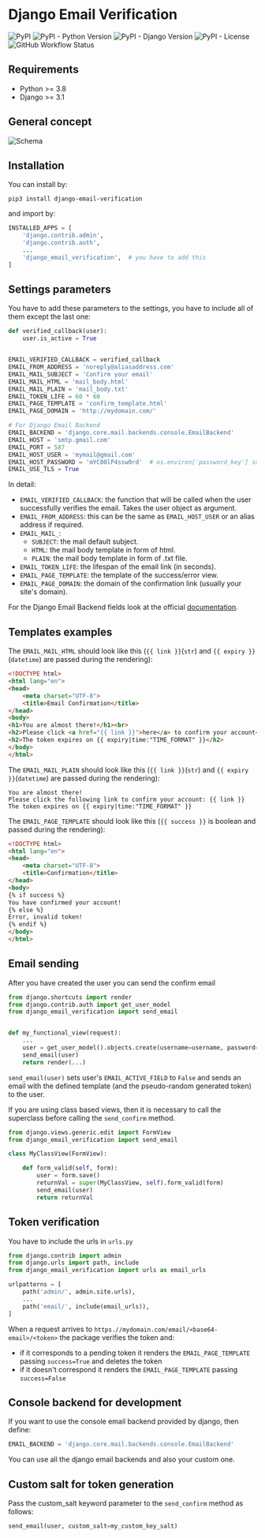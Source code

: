 # Django Email Verification

![PyPI](https://img.shields.io/pypi/v/django-email-verification?style=flat-square&color=yellowgreen&logo=pypi)
![PyPI - Python Version](https://img.shields.io/pypi/pyversions/django-email-verification?style=flat-square&logo=python)
![PyPI - Django Version](https://img.shields.io/pypi/djversions/django-email-verification?style=flat-square&logo=django)
![PyPI - License](https://img.shields.io/pypi/l/django-email-verification?style=flat-square&logo=open-source-initiative)
![GitHub Workflow Status](https://img.shields.io/github/workflow/status/LeoneBacciu/django-email-verification/Upload%20Python%20Package?style=flat-square&logo=github-actions)


## Requirements

+ Python >= 3.8
+ Django >= 3.1

## General concept

![Schema](https://github.com/LeoneBacciu/django-email-verification/blob/master/emailFlow.png?raw=True "Flow")

## Installation

You can install by:

```commandline
pip3 install django-email-verification
```

and import by:

```python
INSTALLED_APPS = [
    'django.contrib.admin',
    'django.contrib.auth',
    ...
    'django_email_verification',  # you have to add this
]
```

## Settings parameters

You have to add these parameters to the settings, you have to include all of them except the last one:

```python
def verified_callback(user):
    user.is_active = True


EMAIL_VERIFIED_CALLBACK = verified_callback
EMAIL_FROM_ADDRESS = 'noreply@aliasaddress.com'
EMAIL_MAIL_SUBJECT = 'Confirm your email'
EMAIL_MAIL_HTML = 'mail_body.html'
EMAIL_MAIL_PLAIN = 'mail_body.txt'
EMAIL_TOKEN_LIFE = 60 * 60
EMAIL_PAGE_TEMPLATE = 'confirm_template.html'
EMAIL_PAGE_DOMAIN = 'http://mydomain.com/'

# For Django Email Backend
EMAIL_BACKEND = 'django.core.mail.backends.console.EmailBackend'
EMAIL_HOST = 'smtp.gmail.com'
EMAIL_PORT = 587
EMAIL_HOST_USER = 'mymail@gmail.com'
EMAIL_HOST_PASSWORD = 'mYC00lP4ssw0rd'  # os.environ['password_key'] suggested
EMAIL_USE_TLS = True


```

In detail:

+ `EMAIL_VERIFIED_CALLBACK`: the function that will be called when the user successfully verifies the email. Takes the
  user object as argument.
+ `EMAIL_FROM_ADDRESS`: this can be the same as `EMAIL_HOST_USER` or an alias address if required.
+ `EMAIL_MAIL_`:
    * `SUBJECT`: the mail default subject.
    * `HTML`: the mail body template in form of html.
    * `PLAIN`: the mail body template in form of .txt file.
+ `EMAIL_TOKEN_LIFE`: the lifespan of the email link (in seconds).
+ `EMAIL_PAGE_TEMPLATE`: the template of the success/error view.
+ `EMAIL_PAGE_DOMAIN`: the domain of the confirmation link (usually your site's domain).

For the Django Email Backend fields look at the
official [documentation](https://docs.djangoproject.com/en/3.1/topics/email/).

## Templates examples

The `EMAIL_MAIL_HTML` should look like this (`{{ link }}`(`str`) and `{{ expiry }}`(`datetime`) are passed during the
rendering):

```html
<!DOCTYPE html>
<html lang="en">
<head>
    <meta charset="UTF-8">
    <title>Email Confirmation</title>
</head>
<body>
<h1>You are almost there!</h1><br>
<h2>Please click <a href="{{ link }}">here</a> to confirm your account</h2>
<h2>The token expires on {{ expiry|time:"TIME_FORMAT" }}</h2>
</body>
</html>
```

The `EMAIL_MAIL_PLAIN` should look like this (`{{ link }}`(`str`) and `{{ expiry }}`(`datetime`) are passed during the
rendering):

```text
You are almost there!
Please click the following link to confirm your account: {{ link }}
The token expires on {{ expiry|time:"TIME_FORMAT" }}
```

The `EMAIL_PAGE_TEMPLATE` should look like this (`{{ success }}` is boolean and passed during the rendering):

```html
<!DOCTYPE html>
<html lang="en">
<head>
    <meta charset="UTF-8">
    <title>Confirmation</title>
</head>
<body>
{% if success %}
You have confirmed your account!
{% else %}
Error, invalid token!
{% endif %}
</body>
</html>
```

## Email sending

After you have created the user you can send the confirm email

```python
from django.shortcuts import render
from django.contrib.auth import get_user_model
from django_email_verification import send_email


def my_functional_view(request):
    ...
    user = get_user_model().objects.create(username=username, password=password, email=email)
    send_email(user)
    return render(...)
```

`send_email(user)` sets user's `EMAIL_ACTIVE_FIELD` to `False` and sends an email with the defined template (and the
pseudo-random generated token) to the user.

If you are using class based views, then it is necessary to call the superclass before calling the `send_confirm` method.

```python
from django.views.generic.edit import FormView
from django_email_verification import send_email

class MyClassView(FormView):

    def form_valid(self, form):
        user = form.save()
        returnVal = super(MyClassView, self).form_valid(form)
        send_email(user)
        return returnVal
```

## Token verification

You have to include the urls in `urls.py`

```python
from django.contrib import admin
from django.urls import path, include
from django_email_verification import urls as email_urls

urlpatterns = [
    path('admin/', admin.site.urls),
    ...
    path('email/', include(email_urls)),
]
```

When a request arrives to `https.//mydomain.com/email/<base64-email>/<token>` the package verifies the token and:

+ if it corresponds to a pending token it renders the `EMAIL_PAGE_TEMPLATE` passing `success=True` and deletes the token
+ if it doesn't correspond it renders the `EMAIL_PAGE_TEMPLATE` passing `success=False`

## Console backend for development

If you want to use the console email backend provided by django, then define:

```python
EMAIL_BACKEND = 'django.core.mail.backends.console.EmailBackend'
```

You can use all the django email backends and also your custom one.

## Custom salt for token generation

Pass the custom_salt keyword parameter to the `send_confirm` method as follows:

```python
send_email(user, custom_salt=my_custom_key_salt)
```
